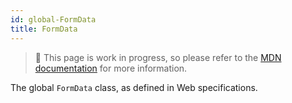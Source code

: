 ```yaml
---
id: global-FormData
title: FormData
---
```


> 🚧 This page is work in progress, so please refer to the [MDN documentation](https://developer.mozilla.org/en-US/docs/Web/API/FormData) for more information.

The global `FormData` class, as defined in Web specifications.

